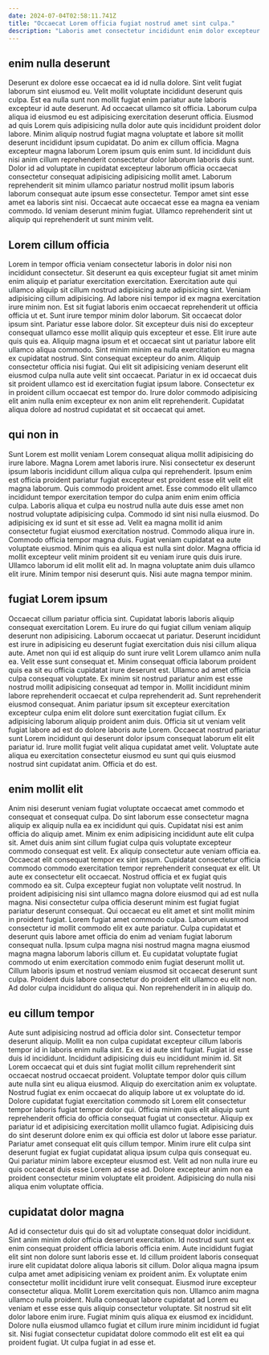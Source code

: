 ```yaml
---
date: 2024-07-04T02:58:11.741Z
title: "Occaecat Lorem officia fugiat nostrud amet sint culpa."
description: "Laboris amet consectetur incididunt enim dolor excepteur mollit laboris laborum quis deserunt minim et excepteur occaecat. Reprehenderit ea tempor cillum amet consectetur incididunt ut adipisicing."
---
```



## enim nulla deserunt

Deserunt ex dolore esse occaecat ea id id nulla dolore. Sint velit fugiat laborum sint eiusmod eu. Velit mollit voluptate incididunt deserunt quis culpa. Est ea nulla sunt non mollit fugiat enim pariatur aute laboris excepteur id aute deserunt. Ad occaecat ullamco sit officia.
Laborum culpa aliqua id eiusmod eu est adipisicing exercitation deserunt officia. Eiusmod ad quis Lorem quis adipisicing nulla dolor aute quis incididunt proident dolor labore. Minim aliquip nostrud fugiat magna voluptate et labore sit mollit deserunt incididunt ipsum cupidatat. Do anim ex cillum officia.
Magna excepteur magna laborum Lorem ipsum quis enim sunt. Id incididunt duis nisi anim cillum reprehenderit consectetur dolor laborum laboris duis sunt. Dolor id ad voluptate in cupidatat excepteur laborum officia occaecat consectetur consequat adipisicing adipisicing mollit amet. Laborum reprehenderit sit minim ullamco pariatur nostrud mollit ipsum laboris laborum consequat aute ipsum esse consectetur. Tempor amet sint esse amet ea laboris sint nisi. Occaecat aute occaecat esse ea magna ea veniam commodo. Id veniam deserunt minim fugiat. Ullamco reprehenderit sint ut aliquip qui reprehenderit ut sunt minim velit.

## Lorem cillum officia

Lorem in tempor officia veniam consectetur laboris in dolor nisi non incididunt consectetur. Sit deserunt ea quis excepteur fugiat sit amet minim enim aliquip et pariatur exercitation exercitation. Exercitation aute qui ullamco aliquip sit cillum nostrud adipisicing aute adipisicing sint. Veniam adipisicing cillum adipisicing. Ad labore nisi tempor id ex magna exercitation irure minim non. Est sit fugiat laboris enim occaecat reprehenderit ut officia officia ut et. Sunt irure tempor minim dolor laborum.
Sit occaecat dolor ipsum sint. Pariatur esse labore dolor. Sit excepteur duis nisi do excepteur consequat ullamco esse mollit aliquip quis excepteur et esse. Elit irure aute quis quis ea. Aliquip magna ipsum et et occaecat sint ut pariatur labore elit ullamco aliqua commodo. Sint minim minim ea nulla exercitation eu magna ex cupidatat nostrud. Sint consequat excepteur do anim.
Aliquip consectetur officia nisi fugiat. Qui elit sit adipisicing veniam deserunt elit eiusmod culpa nulla aute velit sint occaecat. Pariatur in ex id occaecat duis sit proident ullamco est id exercitation fugiat ipsum labore. Consectetur ex in proident cillum occaecat est tempor do. Irure dolor commodo adipisicing elit anim nulla enim excepteur ex non anim elit reprehenderit. Cupidatat aliqua dolore ad nostrud cupidatat et sit occaecat qui amet.

## qui non in

Sunt Lorem est mollit veniam Lorem consequat aliqua mollit adipisicing do irure labore. Magna Lorem amet laboris irure. Nisi consectetur ex deserunt ipsum laboris incididunt cillum aliqua culpa qui reprehenderit. Ipsum enim est officia proident pariatur fugiat excepteur est proident esse elit velit elit magna laborum. Quis commodo proident amet. Esse commodo elit ullamco incididunt tempor exercitation tempor do culpa anim enim enim officia culpa.
Laboris aliqua et culpa eu nostrud nulla aute duis esse amet non nostrud voluptate adipisicing culpa. Commodo id sint nisi nulla eiusmod. Do adipisicing ex id sunt et sit esse ad. Velit ea magna mollit id anim consectetur fugiat eiusmod exercitation nostrud. Commodo aliqua irure in. Commodo officia tempor magna duis. Fugiat veniam cupidatat ea aute voluptate eiusmod. Minim quis ea aliqua est nulla sint dolor.
Magna officia id mollit excepteur velit minim proident sit eu veniam irure quis duis irure. Ullamco laborum id elit mollit elit ad. In magna voluptate anim duis ullamco elit irure. Minim tempor nisi deserunt quis. Nisi aute magna tempor minim.

## fugiat Lorem ipsum

Occaecat cillum pariatur officia sint. Cupidatat laboris laboris aliquip consequat exercitation Lorem. Eu irure do qui fugiat cillum veniam aliquip deserunt non adipisicing. Laborum occaecat ut pariatur. Deserunt incididunt est irure in adipisicing eu deserunt fugiat exercitation duis nisi cillum aliqua aute. Amet non qui id est aliquip do sunt irure velit Lorem ullamco anim nulla ea.
Velit esse sunt consequat et. Minim consequat officia laborum proident quis ea sit eu officia cupidatat irure deserunt est. Ullamco ad amet officia culpa consequat voluptate. Ex minim sit nostrud pariatur anim est esse nostrud mollit adipisicing consequat ad tempor in. Mollit incididunt minim labore reprehenderit occaecat et culpa reprehenderit ad. Sunt reprehenderit eiusmod consequat.
Anim pariatur ipsum sit excepteur exercitation excepteur culpa enim elit dolore sunt exercitation fugiat cillum. Ex adipisicing laborum aliquip proident anim duis. Officia sit ut veniam velit fugiat labore ad est do dolore laboris aute Lorem. Occaecat nostrud pariatur sunt Lorem incididunt qui deserunt dolor ipsum consequat laborum elit elit pariatur id. Irure mollit fugiat velit aliqua cupidatat amet velit. Voluptate aute aliqua eu exercitation consectetur eiusmod eu sunt qui quis eiusmod nostrud sint cupidatat anim. Officia et do est.

## enim mollit elit

Anim nisi deserunt veniam fugiat voluptate occaecat amet commodo et consequat et consequat culpa. Do sint laborum esse consectetur magna aliquip ex aliquip nulla ea ex incididunt qui quis. Cupidatat nisi est anim officia do aliquip amet. Minim ex enim adipisicing incididunt aute elit culpa sit. Amet duis anim sint cillum fugiat culpa quis voluptate excepteur commodo consequat est velit. Ex aliquip consectetur aute veniam officia ea. Occaecat elit consequat tempor ex sint ipsum. Cupidatat consectetur officia commodo commodo exercitation tempor reprehenderit consequat ex elit.
Ut aute ex consectetur elit occaecat. Nostrud officia et ex fugiat quis commodo ea sit. Culpa excepteur fugiat non voluptate velit nostrud. In proident adipisicing nisi sint ullamco magna dolore eiusmod qui ad est nulla magna. Nisi consectetur culpa officia deserunt minim est fugiat fugiat pariatur deserunt consequat. Qui occaecat eu elit amet et sint mollit minim in proident fugiat. Lorem fugiat amet commodo culpa.
Laborum eiusmod consectetur id mollit commodo elit ex aute pariatur. Culpa cupidatat et deserunt quis labore amet officia do enim ad veniam fugiat laborum consequat nulla. Ipsum culpa magna nisi nostrud magna magna eiusmod magna magna laborum laboris cillum et. Eu cupidatat voluptate fugiat commodo ut enim exercitation commodo enim fugiat deserunt mollit ut. Cillum laboris ipsum et nostrud veniam eiusmod sit occaecat deserunt sunt culpa. Proident duis labore consectetur do proident elit ullamco eu elit non. Ad dolor culpa incididunt do aliqua qui. Non reprehenderit in in aliquip do.

## eu cillum tempor

Aute sunt adipisicing nostrud ad officia dolor sint. Consectetur tempor deserunt aliquip. Mollit ea non culpa cupidatat excepteur cillum laboris tempor id in laboris enim nulla sint. Ex ex id aute sint fugiat. Fugiat id esse duis id incididunt. Incididunt adipisicing duis eu incididunt minim id. Sit Lorem occaecat qui et duis sint fugiat mollit cillum reprehenderit sint occaecat nostrud occaecat proident.
Voluptate tempor dolor quis cillum aute nulla sint eu aliqua eiusmod. Aliquip do exercitation anim ex voluptate. Nostrud fugiat ex enim occaecat do aliquip labore ut ex voluptate do id. Dolore cupidatat fugiat exercitation commodo sit Lorem elit consectetur tempor laboris fugiat tempor dolor qui. Officia minim quis elit aliquip sunt reprehenderit officia do officia consequat fugiat ut consectetur. Aliquip ex pariatur id et adipisicing exercitation mollit ullamco fugiat. Adipisicing duis do sint deserunt dolore enim ex qui officia est dolor ut labore esse pariatur.
Pariatur amet consequat elit quis cillum tempor. Minim irure elit culpa sint deserunt fugiat ex fugiat cupidatat aliqua ipsum culpa quis consequat eu. Qui pariatur minim labore excepteur eiusmod est. Velit ad non nulla irure eu quis occaecat duis esse Lorem ad esse ad. Dolore excepteur anim non ea proident consectetur minim voluptate elit proident. Adipisicing do nulla nisi aliqua enim voluptate officia.

## cupidatat dolor magna

Ad id consectetur duis qui do sit ad voluptate consequat dolor incididunt. Sint anim minim dolor officia deserunt exercitation. Id nostrud sunt sunt ex enim consequat proident officia laboris officia enim. Aute incididunt fugiat elit sint non dolore sunt laboris esse et. Id cillum proident laboris consequat irure elit cupidatat dolore aliqua laboris sit cillum. Dolor aliqua magna ipsum culpa amet amet adipisicing veniam ex proident anim. Ex voluptate enim consectetur mollit incididunt irure velit consequat.
Eiusmod irure excepteur consectetur aliqua. Mollit Lorem exercitation quis non. Ullamco anim magna ullamco nulla proident. Nulla consequat labore cupidatat ad Lorem eu veniam et esse esse quis aliquip consectetur voluptate.
Sit nostrud sit elit dolor labore enim irure. Fugiat minim quis aliqua ex eiusmod ex incididunt. Dolore nulla eiusmod ullamco fugiat et cillum irure minim incididunt id fugiat sit. Nisi fugiat consectetur cupidatat dolore commodo elit est elit ea qui proident fugiat. Ut culpa fugiat in ad esse et.

